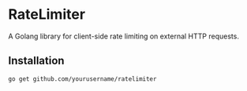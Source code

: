 # RateLimiter

A Golang library for client-side rate limiting on external HTTP requests.

## Installation
```sh
go get github.com/yourusername/ratelimiter
